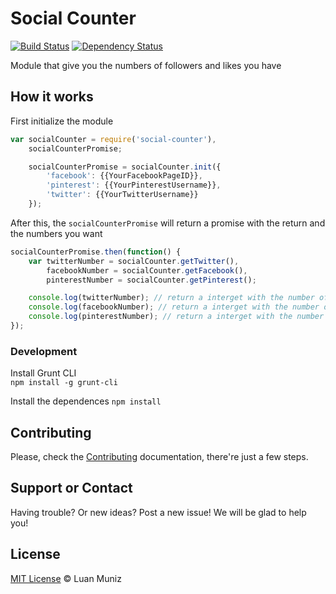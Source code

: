 Social Counter
===================
[![Build Status][travis-image]][travis-url] [![Dependency Status][depstat-image]][depstat-url]

Module that give you the numbers of followers and likes you have

## How it works

First initialize the module
```javascript
var socialCounter = require('social-counter'),
	socialCounterPromise;

	socialCounterPromise = socialCounter.init({
		'facebook': {{YourFacebookPageID}},
		'pinterest': {{YourPinterestUsername}},
		'twitter': {{YourTwitterUsername}}
	});
```

After this, the `socialCounterPromise` will return a promise with the return and the numbers you want
```javascript
socialCounterPromise.then(function() {
	var twitterNumber = socialCounter.getTwitter(),
		facebookNumber = socialCounter.getFacebook(),
		pinterestNumber = socialCounter.getPinterest();

	console.log(twitterNumber); // return a interget with the number of followers you have on twitter
	console.log(facebookNumber); // return a interget with the number of likes your page on twitter
	console.log(pinterestNumber); // return a interget with the number of followers you have on pinterest
});
```

### Development

Install Grunt CLI <br>
`npm install -g grunt-cli`

Install the dependences
`npm install`

## Contributing

Please, check the [Contributing](CONTRIBUTING.md) documentation, there're just a few steps.

## Support or Contact

Having trouble? Or new ideas? Post a new issue! We will be glad to help you!

## License

[MIT License](http://luanmuniz.mit-license.org) © Luan Muniz

[travis-url]: https://travis-ci.org/luanmuniz/social-counter
[travis-image]: https://travis-ci.org/luanmuniz/social-counter.png?branch=master
[depstat-url]: https://david-dm.org/luanmuniz/social-counter
[depstat-image]: https://david-dm.org/luanmuniz/social-counter.png